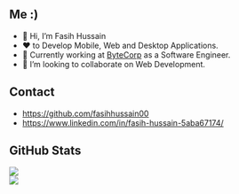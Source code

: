 ## Me :)
- 👋 Hi, I’m Fasih Hussain
- :heart: to Develop Mobile, Web and Desktop Applications. 
- 🌱 Currently working at [ByteCorp](https://bytecorp.io "ByteCorp") as a Software Engineer.
- 💞️ I’m looking to collaborate on Web Development.

 ## Contact
 
* https://github.com/fasihhussain00
* https://www.linkedin.com/in/fasih-hussain-5aba67174/ 

 ## GitHub Stats

![](https://github-readme-stats.vercel.app/api?username=fasihhussain00&show_icons=true&theme=transparent)  
![](https://github-readme-stats.vercel.app/api/top-langs/?username=fasihhussain00&layout=compact&theme=transparent)  
